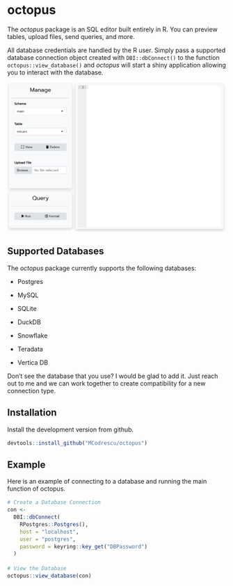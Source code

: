 
<!-- README.md is generated from README.Rmd. Please edit that file -->

# octopus

<!-- badges: start -->
<!-- badges: end -->

The *octopus* package is an SQL editor built entirely in R. You can
preview tables, upload files, send queries, and more.

All database credentials are handled by the R user. Simply pass a
supported database connection object created with `DBI::dbConnect()` to
the function `octopus::view_database()` and *octopus* will start a shiny
application allowing you to interact with the database.

![Octopus Main Page](images/octopusMainPage2.png)

## Supported Databases

The *octopus* package currently supports the following databases:

- Postgres

- MySQL

- SQLite

- DuckDB

- Snowflake

- Teradata

- Vertica DB

Don’t see the database that you use? I would be glad to add it. Just
reach out to me and we can work together to create compatibility for a
new connection type.

## Installation

Install the development version from github.

``` r
devtools::install_github("MCodrescu/octopus")
```

## Example

Here is an example of connecting to a database and running the main
function of octopus.

``` r
# Create a Database Connection
con <-
  DBI::dbConnect(
    RPostgres::Postgres(),
    host = "localhost",
    user = "postgres",
    password = keyring::key_get("DBPassword")
  )

# View the Database
octopus::view_database(con)
```
